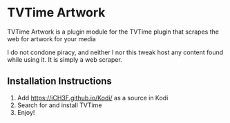 # TVTime Artwork

TVTime Artwork is a plugin module for the TVTime plugin that scrapes the web for artwork for your media

I do not condone piracy, and neither I nor this tweak host any content found while using it. It is simply a web scraper.

## Installation Instructions

1. Add https://iCH3F.github.io/Kodi/ as a source in Kodi
2. Search for and install TVTime
3. Enjoy!
